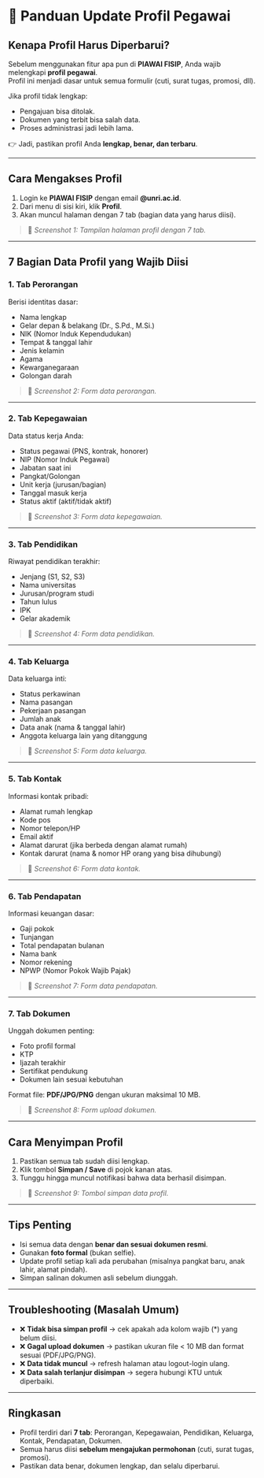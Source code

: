 # 🧾 Panduan Update Profil Pegawai

## Kenapa Profil Harus Diperbarui?
Sebelum menggunakan fitur apa pun di **PIAWAI FISIP**, Anda wajib melengkapi **profil pegawai**.  
Profil ini menjadi dasar untuk semua formulir (cuti, surat tugas, promosi, dll).  

Jika profil tidak lengkap:
- Pengajuan bisa ditolak.  
- Dokumen yang terbit bisa salah data.  
- Proses administrasi jadi lebih lama.  

👉 Jadi, pastikan profil Anda **lengkap, benar, dan terbaru**.  

---

## Cara Mengakses Profil
1. Login ke **PIAWAI FISIP** dengan email **@unri.ac.id**.  
2. Dari menu di sisi kiri, klik **Profil**.  
3. Akan muncul halaman dengan 7 tab (bagian data yang harus diisi).  

> 📸 *Screenshot 1: Tampilan halaman profil dengan 7 tab.*  

---

## 7 Bagian Data Profil yang Wajib Diisi

### 1. Tab **Perorangan**  
Berisi identitas dasar:  
- Nama lengkap  
- Gelar depan & belakang (Dr., S.Pd., M.Si.)  
- NIK (Nomor Induk Kependudukan)  
- Tempat & tanggal lahir  
- Jenis kelamin  
- Agama  
- Kewarganegaraan  
- Golongan darah  

> 📸 *Screenshot 2: Form data perorangan.*  

---

### 2. Tab **Kepegawaian**  
Data status kerja Anda:  
- Status pegawai (PNS, kontrak, honorer)  
- NIP (Nomor Induk Pegawai)  
- Jabatan saat ini  
- Pangkat/Golongan  
- Unit kerja (jurusan/bagian)  
- Tanggal masuk kerja  
- Status aktif (aktif/tidak aktif)  

> 📸 *Screenshot 3: Form data kepegawaian.*  

---

### 3. Tab **Pendidikan**  
Riwayat pendidikan terakhir:  
- Jenjang (S1, S2, S3)  
- Nama universitas  
- Jurusan/program studi  
- Tahun lulus  
- IPK  
- Gelar akademik  

> 📸 *Screenshot 4: Form data pendidikan.*  

---

### 4. Tab **Keluarga**  
Data keluarga inti:  
- Status perkawinan  
- Nama pasangan  
- Pekerjaan pasangan  
- Jumlah anak  
- Data anak (nama & tanggal lahir)  
- Anggota keluarga lain yang ditanggung  

> 📸 *Screenshot 5: Form data keluarga.*  

---

### 5. Tab **Kontak**  
Informasi kontak pribadi:  
- Alamat rumah lengkap  
- Kode pos  
- Nomor telepon/HP  
- Email aktif  
- Alamat darurat (jika berbeda dengan alamat rumah)  
- Kontak darurat (nama & nomor HP orang yang bisa dihubungi)  

> 📸 *Screenshot 6: Form data kontak.*  

---

### 6. Tab **Pendapatan**  
Informasi keuangan dasar:  
- Gaji pokok  
- Tunjangan  
- Total pendapatan bulanan  
- Nama bank  
- Nomor rekening  
- NPWP (Nomor Pokok Wajib Pajak)  

> 📸 *Screenshot 7: Form data pendapatan.*  

---

### 7. Tab **Dokumen**  
Unggah dokumen penting:  
- Foto profil formal  
- KTP  
- Ijazah terakhir  
- Sertifikat pendukung  
- Dokumen lain sesuai kebutuhan  

Format file: **PDF/JPG/PNG** dengan ukuran maksimal 10 MB.  

> 📸 *Screenshot 8: Form upload dokumen.*  

---

## Cara Menyimpan Profil
1. Pastikan semua tab sudah diisi lengkap.  
2. Klik tombol **Simpan / Save** di pojok kanan atas.  
3. Tunggu hingga muncul notifikasi bahwa data berhasil disimpan.  

> 📸 *Screenshot 9: Tombol simpan data profil.*  

---

## Tips Penting
- Isi semua data dengan **benar dan sesuai dokumen resmi**.  
- Gunakan **foto formal** (bukan selfie).  
- Update profil setiap kali ada perubahan (misalnya pangkat baru, anak lahir, alamat pindah).  
- Simpan salinan dokumen asli sebelum diunggah.  

---

## Troubleshooting (Masalah Umum)
- ❌ **Tidak bisa simpan profil** → cek apakah ada kolom wajib (*) yang belum diisi.  
- ❌ **Gagal upload dokumen** → pastikan ukuran file < 10 MB dan format sesuai (PDF/JPG/PNG).  
- ❌ **Data tidak muncul** → refresh halaman atau logout-login ulang.  
- ❌ **Data salah terlanjur disimpan** → segera hubungi KTU untuk diperbaiki.  

---

## Ringkasan
- Profil terdiri dari **7 tab**: Perorangan, Kepegawaian, Pendidikan, Keluarga, Kontak, Pendapatan, Dokumen.  
- Semua harus diisi **sebelum mengajukan permohonan** (cuti, surat tugas, promosi).  
- Pastikan data benar, dokumen lengkap, dan selalu diperbarui.  
